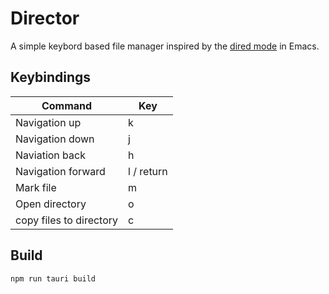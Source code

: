 # Director
A simple keybord based file manager inspired by the [dired mode](https://www.gnu.org/software/emacs/manual/html_node/emacs/Dired.html) in Emacs.

## Keybindings

| Command                 | Key        |
|-------------------------|------------|
| Navigation up           | k          |
| Navigation down         | j          |
| Naviation back          | h          |
| Navigation forward      | l / return |
| Mark file               | m          |
| Open directory          | o          |
| copy files to directory | c           |


## Build

``` sh
npm run tauri build
```
